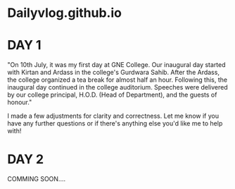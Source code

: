 # Dailyvlog.github.io

# DAY 1 
"On 10th July, it was my first day at GNE College. Our inaugural day started with Kirtan and Ardass in the college's Gurdwara Sahib. After the Ardass, the college organized a tea break for almost half an hour. Following this, the inaugural day continued in the college auditorium. Speeches were delivered by our college principal, H.O.D. (Head of Department), and the guests of honour."

I made a few adjustments for clarity and correctness. Let me know if you have any further questions or if there's anything else you'd like me to help with!

# DAY 2

COMMING SOON....
